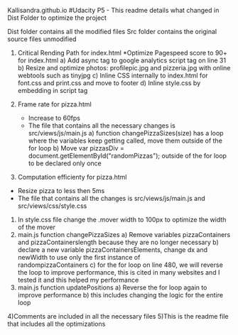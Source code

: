 Kallisandra.github.io
#Udacity P5 - This readme details what changed in Dist Folder to optimize the project

Dist folder contains all the modified files
Src folder contains the original source files unmodified

1) Critical Rending Path for index.html
  *Optimize Pagespeed score to 90+ for index.html
  a) Add async tag to google analytics script tag on line 31
  b) Resize and optimize photos: profilepic.jpg and pizzeria.jpg with online webtools such as tinyjpg 
  c) Inline CSS internally to index.html for font.css and print.css and move to footer
  d) Inline style.css by embedding in script tag 

2) Frame rate for pizza.html
   * Increase to 60fps
   * The file that contains all the necessary changes is src/views/js/main.js
   a) function changePizzaSizes(size) has a loop where the variables keep getting called, move them outside of the for             loop
   b) Move var pizzasDiv = document.getElementById("randomPizzas"); outside of the for loop to be declared only once

3) Computation efficienty for pizza.html
  * Resize pizza to less then 5ms 
  * The file that contains all the changes is src/views/js/main.js and src/views/css/style.css
  1) In style.css file change the .mover width to 100px to optimize the width of the mover
  2) main.js function changePizzaSizes
    a) Remove variables pizzaContainers and pizzaContainerslength because they are no              longer necessary 
    b) declare a new variable pizzaContainersElements, change dx and newWidth to use only the first instance of     
       randompizzaContainers
    c) for the for loop on line 480, we will reverse the loop to improve performance, this is cited in many websites and I          tested it and this helped my performance 
  3) main.js function updatePositions
    a) Reverse the for loop again to improve performance
    b) this includes changing the logic for the entire loop

4)Comments are included in all the necessary files
5)This is the readme file that includes all the optimizations
